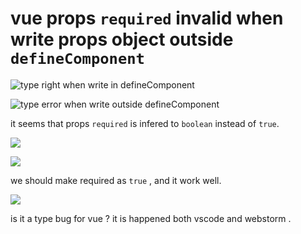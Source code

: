 # vue props `required` invalid when write props object outside `defineComponent`

![type right when write in defineComponent](https://fastly.jsdelivr.net/gh/Dedicatus546/image@main/202209120108134.avif) 


![type error when write outside defineComponent](https://fastly.jsdelivr.net/gh/Dedicatus546/image@main/202209120109518.avif)

it seems that props `required` is infered to `boolean` instead of `true`.

![](https://fastly.jsdelivr.net/gh/Dedicatus546/image@main/202209120113420.avif)

![](https://fastly.jsdelivr.net/gh/Dedicatus546/image@main/202209120113940.avif)

we should make required as `true` , and it work well.

![](https://fastly.jsdelivr.net/gh/Dedicatus546/image@main/202209120114839.avif)

is it a type bug for vue ? it is happened both vscode and webstorm .